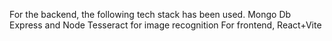 For the backend, the following tech stack has been used. 
Mongo Db
Express and Node 
Tesseract for image recognition 
For frontend, React+Vite
